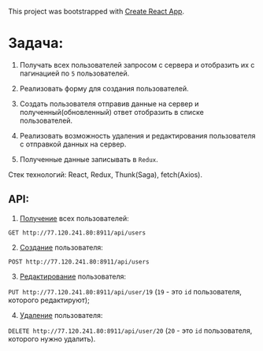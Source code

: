 

This project was bootstrapped with [Create React App](https://github.com/facebook/create-react-app).


# Задача:

1. Получать всех пользователей запросом с сервера и отобразить их с пагинацией по `5` пользователей.

2. Реализовать форму для создания пользователей.

3. Создать пользователя отправив данные на сервер и полученный(обновленный) ответ отобразить в списке пользователей.

4. Реализовать возможность удаления и редактирования пользователя с отправкой данных на сервер.

5. Полученные данные записывать в `Redux`.


Стек технологий: React, Redux, Thunk(Saga), fetch(Axios).




## API:

1. [Получение](http://77.120.241.80:8911/api/users) всех пользователей: 

```GET http://77.120.241.80:8911/api/users```

2. [Создание](http://77.120.241.80:8911/api/users) пользователя:

```POST http://77.120.241.80:8911/api/users```

3. [Редактирование](http://77.120.241.80:8911/api/user/19) пользователя:   

```PUT http://77.120.241.80:8911/api/user/19```
(`19` - это `id` пользователя, которого редактируют);

4. [Удаление](http://77.120.241.80:8911/api/user/20) пользователя:

```DELETE http://77.120.241.80:8911/api/user/20```
(`20` - это `id` пользователя, которого нужно удалить).
